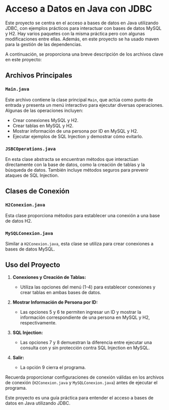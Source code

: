 # Acceso a Datos en Java con JDBC

Este proyecto se centra en el acceso a bases de datos en Java utilizando JDBC, con ejemplos prácticos para interactuar
con bases de datos MySQL y H2. Hay varios paquetes con la misma práctica pero con algunas modificaciones entre ellas.
Además, en este proyecto se ha usado maven para la gestión de las dependencias.

A
continuación, se proporciona una breve descripción de los archivos clave en este proyecto:

## Archivos Principales

### `Main.java`

Este archivo contiene la clase principal `Main`, que actúa como punto de entrada y presenta un menú interactivo para
ejecutar diversas operaciones. Algunas de las operaciones incluyen:

- Crear conexiones MySQL y H2.
- Crear tablas en MySQL y H2.
- Mostrar información de una persona por ID en MySQL y H2.
- Ejecutar ejemplos de SQL Injection y demostrar cómo evitarlo.

### `JSBCOperations.java`

En esta clase abstracta se encuentran métodos que interactúan directamente con la base de datos, como la creación de
tablas y la búsqueda de datos. También incluye métodos seguros para prevenir ataques de SQL Injection.

## Clases de Conexión

### `H2Conexion.java`

Esta clase proporciona métodos para establecer una conexión a una base de datos H2.

### `MySQLConexion.java`

Similar a `H2Conexion.java`, esta clase se utiliza para crear conexiones a bases de datos MySQL.

## Uso del Proyecto

1. **Conexiones y Creación de Tablas:**
    - Utiliza las opciones del menú (1-4) para establecer conexiones y crear tablas en ambas bases de datos.

2. **Mostrar Información de Persona por ID:**
    - Las opciones 5 y 6 te permiten ingresar un ID y mostrar la información correspondiente de una persona en MySQL y
      H2, respectivamente.

3. **SQL Injection:**
    - Las opciones 7 y 8 demuestran la diferencia entre ejecutar una consulta con y sin protección contra SQL Injection
      en MySQL.

4. **Salir:**
    - La opción 9 cierra el programa.

Recuerda proporcionar configuraciones de conexión válidas en los archivos de conexión (`H2Conexion.java`
y `MySQLConexion.java`) antes de ejecutar el programa.

Este proyecto es una guía práctica para entender el acceso a bases de datos en Java utilizando JDBC.
